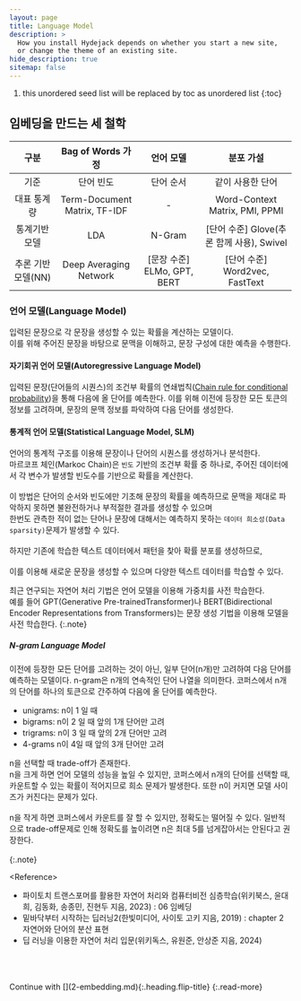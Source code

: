 ```yaml
---
layout: page
title: Language Model
description: >
  How you install Hydejack depends on whether you start a new site,
  or change the theme of an existing site.
hide_description: true
sitemap: false
---
```




1. this unordered seed list will be replaced by toc as unordered list
{:toc}


## 임베딩을 만드는 세 철학

|구분|Bag of Words 가정|언어 모델|분포 가설|
|:---:|:---:|:---:|:---:|
|기준|단어 빈도|단어 순서|같이 사용한 단어|
|대표 통계량|Term-Document Matrix, TF-IDF| - |Word-Context Matrix, PMI, PPMI|
|통계기반 모델| LDA|N-Gram  |[단어 수준] Glove(추론 함께 사용), Swivel|
|추론 기반 모델(NN)| Deep Averaging Network | [문장 수준] ELMo, GPT, BERT | [단어 수준] Word2vec, FastText



### 언어 모델(Language Model)
입력된 문장으로 각 문장을 생성할 수 있는 확률을 계산하는 모델이다.<br>
이를 위해 주어진 문장을 바탕으로 문맥을 이해하고, 문장 구성에 대한 예측을 수행한다.

#### 자기회귀 언어 모델(Autoregressive Language Model)
입력된 문장(단어들의 시퀀스)의 조건부 확률의 연쇄법칙([Chain rule for conditional probability])을 통해 다음에 올 단어를 예측한다.
이를 위해 이전에 등장한 모든 토큰의 정보를 고려하며, 문장의 문맥 정보를 파악하여 다음 단어를 생성한다. 

[Chain rule for conditional probability]: https://en.wikipedia.org/wiki/Chain_rule_%28probability%29

#### 통계적 언어 모델(Statistical Language Model, SLM)
언어의 통계적 구조를 이용해 문장이나 단어의 시퀀스를 생성하거나 분석한다.<br>
마르코프 체인(Markoc Chain)은 `빈도` 기반의 조건부 확률 중 하나로, 주어진 데이터에서 각 변수가 발생할 빈도수를 기반으로 확률을 계산한다.<br>  
이 방법은 단어의 순서와 빈도에만 기초해 문장의 확률을 예측하므로 문맥을 제대로 파악하지 못하면 불완전하거나 부적절한 결과를 생성할 수 있으며<br>
한번도 관측한 적이 없는 단어나 문장에 대해서는 예측하지 못하는 `데이터 희소성(Data sparsity)`문제가 발생할 수 있다.<br>  
하지만 기존에 학습한 텍스트 데이터에서 패턴을 찾아 확률 분포를 생성하므로,<br>  
이를 이용해 새로운 문장을 생성할 수 있으며 다양한 텍스트 데이터를 학습할 수 있다.<br>  


최근 연구되는 자연어 처리 기법은 언어 모델을 이용해 가중치를 사전 학습한다.<br>
예를 들어 GPT(Generative Pre-trainedTransformer)나 BERT(Bidirectional Encoder Representations from Transformers)는 문장 생성 기법을 이용해 모델을 사전 학습한다.
{:.note}
<br>

##### N-gram Language Model
이전에 등장한 모든 단어를 고려하는 것이 아닌, 일부 단어(n개)만 고려하여 다음 단어를 예측하는 모델이다.
n-gram은 n개의 연속적인 단어 나열을 의미한다. 코퍼스에서 n개의 단어를 하나의 토큰으로 간주하여 다음에 올 단어를 예측한다.
- unigrams: n이 1 일 때
- bigrams: n이 2 일 때 앞의 1개 단어만 고려
- trigrams: n이 3 일 때 앞의 2개 단어만 고려
- 4-grams n이 4일 때 앞의 3개 단어만 고려<br>  
  

n을 선택할 때 trade-off가 존재한다.<br>
n을 크게 하면 언어 모델의 성능을 높일 수 있지만, 코퍼스에서 n개의 단어를 선택할 때, 카운트할 수 있는 확률이 적어지므로 희소 문제가 발생한다. 또한 n이 커지면 모델 사이즈가 커진다는 문제가 있다.<br>  
n을 작게 하면 코퍼스에서 카운트를 잘 할 수 있지만, 정확도는 떨어질 수 있다. 일반적으로 trade-off문제로 인해 정확도를 높이려면 n은 최대 5를 넘게잡아서는 안된다고 권장한다.<br>  
{:.note}
<br>

\<Reference\> <br>
- 파이토치 트랜스포머를 활용한 자연어 처리와 컴퓨터비전 심층학습(위키북스, 윤대희, 김동화, 송종민, 진현두 지음, 2023) : 06 임베딩<br>
- 밑바닥부터 시작하는 딥러닝2(한빛미디어, 사이토 고키 지음, 2019) : chapter 2 자연어와 단어의 분산 표현
- 딥 러닝을 이용한 자연어 처리 입문(위키독스, 유원준, 안상준 지음, 2024) 

<br>
<br>
<br>
Continue with [](2-embedding.md){:.heading.flip-title}
{:.read-more}


[upgrade]: upgrade.md
